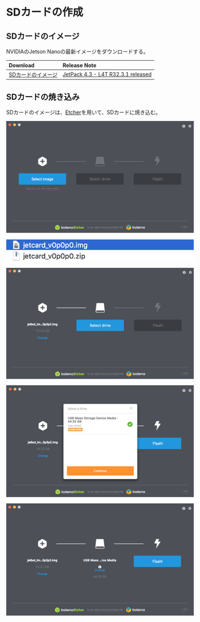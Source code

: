 # SDカードの作成

## SDカードのイメージ　

NVIDIAのJetson Nanoの最新イメージをダウンロードする。

|Download|Release Note|
|:--|:--|
|[SDカードのイメージ](https://developer.nvidia.com/jetson-nano-sd-card-image)|[JetPack 4.3 - L4T R32.3.1 released](https://forums.developer.nvidia.com/t/jetpack-4-3-l4t-r32-3-1-released/109272)|

## SDカードの焼き込み

SDカードのイメージは、[Etcher](https://www.balena.io/etcher/)を用いて、SDカードに焼き込む。

![](./img/sd001.png)

![](./img/sd002.png)

![](./img/sd003.png)

![](./img/sd004.png)

![](./img/sd005.png)
